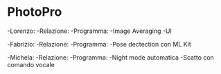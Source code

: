 # PhotoPro

-Lorenzo:
  -Relazione:
  -Programma: 
    -Image Averaging
    -UI
  
-Fabrizio:
  -Relazione:
  -Programma:
    -Pose dectection con ML Kit
  
-Michela:
  -Relazione:
  -Programma:
    -Night mode automatica
    -Scatto con comando vocale
